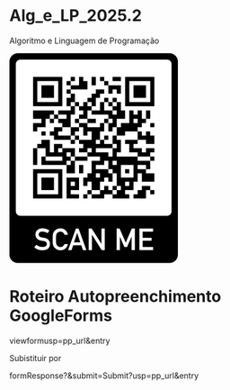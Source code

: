 # Alg_e_LP_2025.2
Algoritmo e Linguagem de Programação

![QRcode](https://github.com/igarashimassaki/Alg_e_LP_2025.2/blob/main/QRcode_igarashimassakiAlg_e_LP_2025.2.png)

# **Roteiro Autopreenchimento GoogleForms**
viewformusp=pp_url&entry

Subistituir por

formResponse?&submit=Submit?usp=pp_url&entry
